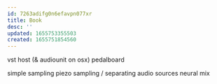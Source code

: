 ```yaml
---
id: 7263adifg0n6efavpn077xr
title: Book
desc: ''
updated: 1655753355503
created: 1655751854560
---
```



vst host (& audiounit on osx)
  pedalboard

simple sampling
  piezo
sampling / separating audio sources
  neural mix
